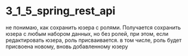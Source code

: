# 3_1_5_spring_rest_api

не понимаю, как сохранить юзера с ролями. Получается сохранить юзера с любым набором данных, но без ролей, при этом, если редактировать юзера, роль присваивается. 
в том числе, роль будет присвоена новому, вновь добавленному юзеру
